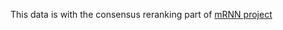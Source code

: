This data is with the consensus reranking part of [mRNN project](www.stat.ucla.edu/~junhua.mao/m-RNN.html)
